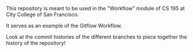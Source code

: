 This repository is meant to be used in the "Workflow" module of CS 195 at City College of San Francisco.

It serves as an example of the Gitflow Workflow.

Look at the commit histories of the different branches to piece together the history of the repository!
